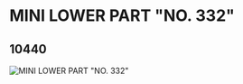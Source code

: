 # MINI LOWER PART "NO. 332"
## 10440
![MINI LOWER PART "NO. 332"](https://lc-www-live-s.legocdn.com/media/bricks/5/2/6032390.jpg)